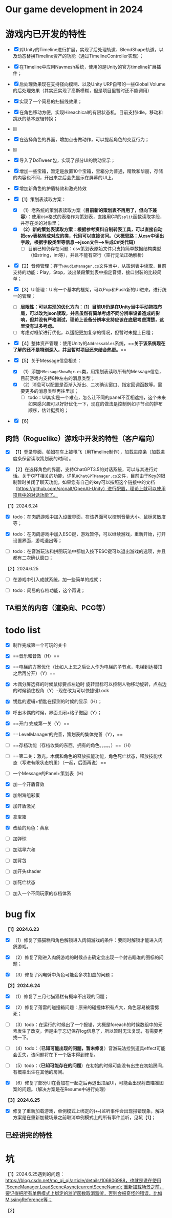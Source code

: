 # Our game development in 2024

# 游戏内已开发的特性

- [x] 对Unity的Timeline进行扩展，实现了后处理轨道、BlendShape轨道，以及动态替换Timeline资产的功能（通过TimelineController实现）；
- [x] 在Timeline中应用Navmesh系统，使用的是Unity的官方timeline扩展插件；
- [x] 后处理效果现在支持径向模糊、以及Unity URP自带的一些Global Volume的后处理效果（其实还实现了高斯模糊，但是项目里暂时还不能调用）
- [x] 实现了一个简易的扫描线效果；
- [x] 在角色移动方便，实现Hireachical的有限状态机，目前支持Idle，移动和跳跃的基本逻辑转换；
- [x] 
- [x] 在选择角色的界面，增加点击做动作，可以提起角色的交互行为；
- [x] 
- [x] 导入了DoTween包，实现了部分UI的跳动显示；
- [x] 增加一些宝箱，暂定是放置10个宝箱，宝箱分为普通，精致和华丽，存储的内容也不同，开出来之后会先显示在屏幕的UI上，
- [x] 增加新角色的护盾特效和激光特效
- [x] 【1】策划表读取方案：
  - [x] （1）老系统的策划表读取方案（**目前新的策划表不再用了，但向下兼容**）：使用csv格式的表格作为策划表，直接用C#的`split`函数读取字段，并存在类的对象里；
  - [x] **（2）新的策划表读取方案：根据参考资料自制转表工具，可以直接自动把csv表格转成对应的类，代码可以直接访问。（大概思路：从csv中读出字段，根据字段类型等信息—>json文件—>生成C#类代码）**
    - [ ] 目前已知仍存在问题：csv策划表原始文件只支持简单数据结构类型（如string，int等），并且不能有空行（空行无法正确解析）

- [x] 【2】音频管理：存于`HAudioManager.cs`文件当中，从策划表中读取，目前支持的功能：Play，Stop，淡出某段策划表中指定音频，接口封装的比较简单；
- [x] 【3】UI管理：UI有一个基本的框架，可以Pop和Push新的UI进来，进行统一的管理；
  - [ ] **局限性：可以实现的优化方向：（1）目前UI仍是在Unity当中手动拖拽布局，可以改为json读取，并且虽然有简单考虑不同分辨率设备造成的影响，但并没有严格测试，理论上设备分辨率支持应该在底层考虑清楚，这里没有过多考虑。**
  - [ ] 考虑对框架进行优化，以适配更加复杂的情况，但暂时未提上日程；

- [x] 【4】整体资产管理：使用Unity的`Addressables`系统，==**关于该系统现在了解的还不是特别深入，并且暂时项目还未结合热更。**==
- [x] 【5】关于Message信息相关：
  - [x] （1）添加`HMessageShowMgr.cs`类，用策划表读取所有的Message信息，目前游戏内支持8种左右的消息类型；
  - [x] （2）消息可以配置是否渐入渐出、二次确认窗口、指定回调函数等。需要更多的消息类型再往里加；
    - [ ] todo：UI其实是一个难点，怎么让不同的panel不互相遮挡，这个未来如果感兴趣可以好好优化一下，现在的做法是控制例如子节点的排布顺序，估计挺费的；

- [x] 【6】



## 肉鸽（Roguelike）游戏中开发的特性（客户端向）

- [x] 【1】登录界面，帕姆在车上被甩飞（用Timeline制作），加载进度条（加载进度条保留读取策划表的时间）。
- [x] 【2】在选择角色的界面，支持ChatGPT3.5的对话系统，可以与其进行对话。关于GPT相关的功能，详见`HChatGPTManager.cs`文件，目前由于Key的限制暂时关闭了聊天功能，如果您有自己的key可以按照这个链接中的文档（https://github.com/srcnalt/OpenAI-Unity）进行配置，理论上就可以使用项目中的对话功能了。



【1】2024.6.24

- [x] todo：在肉鸽游戏中加入设置界面，在该界面可以控制音量大小、鼠标灵敏度等；
- [x] todo：在肉鸽游戏中加入ESC键，游戏暂停，可以继续游戏，重新开始，打开设置界面，游戏退出等；
- [ ] todo：在音游玩法和拼图玩法中都加入按下ESC键可以退出游戏的选项，并且都有二次确认窗口；



【2】2024.6.25

- [ ] 在游戏中引入成就系统，加一些简单的成就；
- [ ] todo：简易的存档功能，这个再说；





## TA相关的内容（渲染向、PCG等）





# todo list

- [x] 制作完成第一个可玩的关卡
- [x] ==音乐和音效（H）==
- [x] ==电梯的方案优化（比如人上去之后让人作为电梯的子节点，电梯到达楼顶之后再分开）（Y）==
- [x] 木偶分屏选择的时候鼠标要点左边时 旋转鼠标可以控制人物移动旋转，点右边的时候锁住视角（Y）-现在改为可以快捷键Lock
- [x] 钥匙的逻辑+钥匙在探测的时候的显示（H）；
- [x] 呼出木偶的时候，界面关闭+格子撤回（Y）；
- [x] ==开门 完成第一关（Y）==
- [x] ==LevelManager的完善，策划表的集体完善（Y），==
- [ ] ==存档功能（存档收集的东西，拥有的角色。。。。。）==（H）
- [ ] ==第二关：激光。木偶和角色的释放技能功能，角色死亡状态，释放技能状态（写进有限状态机里）（一起，后面再说）==
- [ ] 一个Message的Panel+策划表（H）
- [x] 加一个开盾音效
- [x] 加绀海组彩蛋
- [x] 加开盾激光
- [x] 拿宝箱
- [x] 改给的角色：黄泉
- [ ] 加弹球
- [ ] 加瑞早六和
- [ ] 加背包
- [ ] 加开头shader
- [ ] 加死亡状态
- [ ] 加入一个不同玩家的存档体系



# bug fix

**【1】2024.6.23**

- [x] （1）修复了猫猫糕和角色解锁进入肉鸽游戏的条件：要同时解锁才能进入肉鸽游戏。
- [x] （2）修复了刚进入肉鸽游戏的时候点击确定会出现一个射击瞄准的图标的问题；
- [x] （3）修复了闪电劈中角色可能会多次扣血的问题；



**【2】2024.6.24**

- [x] （1）修复了三月七猫猫糕有概率不出现的问题；
- [x] （2）修复了落雷的碰撞箱问题：原来的碰撞体积有点大，角色容易被雷劈死；
- [ ] （3）todo：在运行的时候出了一个报错，大概是foreach的时候数组中的元素发生了改变，但是由于忘记保存log信息了，所以暂时无法复现，有需要再找一下。
- [ ] （4）todo：（**已知可能出现的问题，暂未修复**）音游玩法捡到道具effect可能会丢失，该问题将在下一个版本得到修复。
- [ ] （5）todo：（**已知可能存在的问题**）在初始的时候可能没有出生在初始房间，有概率出生在其他的房间。
- [x] （6）修复了部分UI在叠加在一起之后再退出顶层UI，可能会出现射击瞄准图案的问题。（解决方案是在Resume中进行处理）



**【3】2024.6.25**

- [x] 修复了重新加载游戏，单例模式上绑定的(`+=`)监听事件会出现报错现象，解决方案是在重新加载场景之前取消单例模式上的所有事件监听，见坑【1】；



##  已经讲完的特性





# 坑

【1】2024.6.25遇到的问题：https://blog.csdn.net/mo_qi_qi/article/details/106806988，也就是说在使用`SceneManager.LoadSceneAsync(currentSceneName);`重新加载场景之前，要记得把所有单例模式上绑定的监听函数取消监听，否则会报奇怪的错误，比如MissingReference等；

【2】
